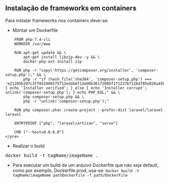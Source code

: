 ## Instalação de frameworks em containers

Para instalar frameworks nos containers deve-se: 
- Montar um Dockerfile
```
    FROM php:7.4-cli
    WORKDIR /var/www

    RUN apt-get update && \
        apt-get install libzip-dev -y && \
        docker-php-ext-install zip

    RUN php -r "copy('https://getcomposer.org/installer', 'composer-setup.php');" && \
        php -r "if (hash_file('sha384', 'composer-setup.php') === 'e21205b207c3ff031906575712edab6f13eb0b361f2085f1f1237b7126d785e826a450292b6cfd1d64d92e6563bbde02') { echo 'Installer verified'; } else { echo 'Installer corrupt'; unlink('composer-setup.php'); } echo PHP_EOL;" && \
        php composer-setup.php && \
        php -r "unlink('composer-setup.php');"

    RUN php composer.phar create-project --prefer-dist laravel/laravel laravel

    ENTRYPOINT ["php", "laravel/artisan", "serve"]

    CMD ["--host=0.0.0.0"]
</pre>
```
- Realizar o build
<pre>docker build -t tagName/imageName .</pre>

- Para executar um build de um arquivo Dockerfile que não seja default, como por exemplo, Dockerfile.prod, usa-se:
```docker build -t tagName/imageName pathDockerFile -f path/DockerFile```